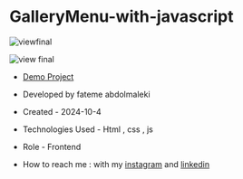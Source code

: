 # GalleryMenu-with-javascript

![viewfinal](https://user-images.githubusercontent.com/109727844/204102879-086fee63-9bda-43b2-a1aa-49879c3f2d39.jpg)

![view final](https://user-images.githubusercontent.com/109727844/204102930-fac80657-4d16-4816-b476-a88e984abefe.jpg)

- [Demo Project](https://pouria-farahani-developer.github.io/Accordion-Menu-By-React/)

- Developed by fateme abdolmaleki

- Created - 2024-10-4

- Technologies Used - Html , css , js 
 
- Role - Frontend

- How to reach me : with my [instagram](https://www.instagram.com/fatemeabdolmaleki__) and [linkedin](https://www.linkedin.com/in/pouria-farahani-developer)
